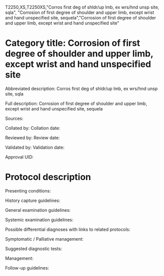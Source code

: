 T2250,XS,T2250XS,"Corros first deg of shldr/up lmb, ex wrs/hnd unsp site, sqla", "Corrosion of first degree of shoulder and upper limb, except wrist and hand unspecified site, sequela","Corrosion of first degree of shoulder and upper limb, except wrist and hand unspecified site"
# Category title: Corrosion of first degree of shoulder and upper limb, except wrist and hand unspecified site

Abbreviated description: Corros first deg of shldr/up lmb, ex wrs/hnd unsp site, sqla

Full description: Corrosion of first degree of shoulder and upper limb, except wrist and hand unspecified site, sequela

Sources:

Collated by:
Collation date:

Reviewed by:
Review date:

Validated by:
Validation date:

Approval UID:

# Protocol description

Presenting conditions:

History capture guidelines:

General examination guidelines:

Systemic examination guidelines:

Possible differential diagnoses with links to related protocols:

Symptomatic / Palliative management:

Suggested diagnostic tests:

Management:

Follow-up guidelines:
